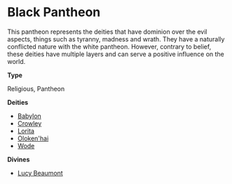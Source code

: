Black Pantheon
==============

This pantheon represents the deities that have dominion over the evil aspects, things such as tyranny, madness and wrath. They have a naturally conflicted nature with the white pantheon. However, contrary to belief, these deities have multiple layers and can serve a positive influence on the world.

**Type**

Religious, Pantheon

**Deities**

* [Babylon](/w/Ecaros-xohoo/a/babylon-article)
* [Crowley](/w/Ecaros-xohoo/a/crowley-article)
* [Lorita](/w/Ecaros-xohoo/a/lorita-article)
* [Oloken'hai](/w/Ecaros-xohoo/a/olakenhai-article)
* [Wode](/w/Ecaros-xohoo/a/wode-article)

**Divines**

* [Lucy Beaumont](/w/Ecaros-xohoo/a/lucy-von-sterben-person)
